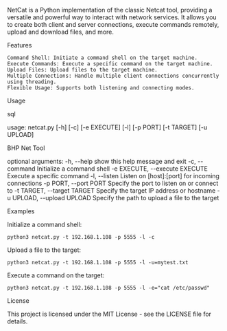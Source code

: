 
NetCat is a Python implementation of the classic Netcat tool, providing a versatile and powerful way to interact with network services. It allows you to create both client and server connections, execute commands remotely, upload and download files, and more.

Features

    Command Shell: Initiate a command shell on the target machine.
    Execute Commands: Execute a specific command on the target machine.
    Upload Files: Upload files to the target machine.
    Multiple Connections: Handle multiple client connections concurrently using threading.
    Flexible Usage: Supports both listening and connecting modes.

Usage

sql

usage: netcat.py [-h] [-c] [-e EXECUTE] [-l] [-p PORT] [-t TARGET] [-u UPLOAD]

BHP Net Tool

optional arguments:
  -h, --help            show this help message and exit
  -c, --command         Initialize a command shell
  -e EXECUTE, --execute EXECUTE
                        Execute a specific command
  -l, --listen          Listen on [host]:[port] for incoming connections
  -p PORT, --port PORT  Specify the port to listen on or connect to
  -t TARGET, --target TARGET
                        Specify the target IP address or hostname
  -u UPLOAD, --upload UPLOAD
                        Specify the path to upload a file to the target

Examples

Initialize a command shell:


	python3 netcat.py -t 192.168.1.108 -p 5555 -l -c

Upload a file to the target:



	python3 netcat.py -t 192.168.1.108 -p 5555 -l -u=mytest.txt

Execute a command on the target:



    python3 netcat.py -t 192.168.1.108 -p 5555 -l -e="cat /etc/passwd"

License

This project is licensed under the MIT License - see the LICENSE file for details.
